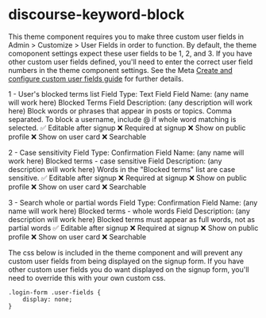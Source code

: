 # discourse-keyword-block

This theme component requires you to make three custom user fields in Admin > Customize > User Fields in order to function.  By default, the theme comoponent settings expect these user fields to be 1, 2, and 3.  If you have other custom user fields defined, you'll need to enter the correct user field numbers in the theme component settings.  See the Meta [Create and configure custom user fields guide](https://meta.discourse.org/t/create-and-configure-custom-user-fields/113192) for further details.

1 - User's blocked terms list
Field Type: Text Field
Field Name: (any name will work here) Blocked Terms
Field Description: (any description will work here) Block words or phrases that appear in posts or topics. Comma separated.  To block a username, include @ if whole word matching is selected.
✅ Editable after signup
❌ Required at signup
❌ Show on public profile
❌ Show on user card
❌ Searchable

2 - Case sensitivity
Field Type: Confirmation
Field Name: (any name will work here) Blocked terms - case sensitive
Field Description: (any description will work here) Words in the "Blocked terms" list are case sensitive.
✅ Editable after signup
❌ Required at signup
❌ Show on public profile
❌ Show on user card
❌ Searchable

3 - Search whole or partial words
Field Type: Confirmation
Field Name: (any name will work here) Blocked terms - whole words
Field Description: (any description will work here) Blocked terms must appear as full words, not as partial words
✅ Editable after signup
❌ Required at signup
❌ Show on public profile
❌ Show on user card
❌ Searchable

The css below is included in the theme component and will prevent any custom user fields from being displayed on the signup form.  If you have other custom user fields you do want displayed on the signup form, you'll need to override this with your own custom css.
```
.login-form .user-fields {
    display: none;
}
```
